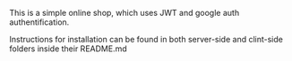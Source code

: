 This is a simple online shop, which uses JWT and google auth authentification.

Instructions for installation can be found in both server-side and clint-side folders inside their README.md